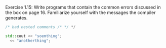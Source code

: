 Exercise 1.15: Write programs that contain the common errors discussed in the box on page 16. Familiarize yourself with the messages the compiler generates.

```cpp
/* bad nested comments /* */ */

std::cout << "soemthing";
  << "anotherthing";
```